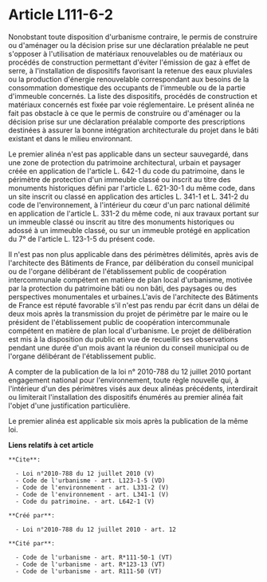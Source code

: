# Article L111-6-2

Nonobstant toute disposition d'urbanisme contraire, le permis de construire ou d'aménager ou la décision prise sur une
déclaration préalable ne peut s'opposer à l'utilisation de matériaux renouvelables ou de matériaux ou procédés de
construction permettant d'éviter l'émission de gaz à effet de serre, à l'installation de dispositifs favorisant la retenue
des eaux pluviales ou la production d'énergie renouvelable correspondant aux besoins de la consommation domestique des
occupants de l'immeuble ou de la partie d'immeuble concernés. La liste des dispositifs, procédés de construction et matériaux
concernés est fixée par voie réglementaire. Le présent alinéa ne fait pas obstacle à ce que le permis de construire ou
d'aménager ou la décision prise sur une déclaration préalable comporte des prescriptions destinées à assurer la bonne
intégration architecturale du projet dans le bâti existant et dans le milieu environnant. 

Le premier alinéa n'est pas applicable dans un secteur sauvegardé, dans une zone de protection du patrimoine architectural,
urbain et paysager créée en application de l'article L. 642-1 du code du patrimoine, dans le périmètre de protection d'un
immeuble classé ou inscrit au titre des monuments historiques défini par l'article L. 621-30-1 du même code, dans un site
inscrit ou classé en application des articles L. 341-1 et L. 341-2 du code de l'environnement, à l'intérieur du cœur d'un
parc national délimité en application de l'article L. 331-2 du même code, ni aux travaux portant sur un immeuble classé ou
inscrit au titre des monuments historiques ou adossé à un immeuble classé, ou sur un immeuble protégé en application du 7° de
l'article L. 123-1-5 du présent code. 

Il n'est pas non plus applicable dans des périmètres délimités, après avis de l'architecte des Bâtiments de France, par
délibération du conseil municipal ou de l'organe délibérant de l'établissement public de coopération intercommunale compétent
en matière de plan local d'urbanisme, motivée par la protection du patrimoine bâti ou non bâti, des paysages ou des
perspectives monumentales et urbaines.L'avis de l'architecte des Bâtiments de France est réputé favorable s'il n'est pas
rendu par écrit dans un délai de deux mois après la transmission du projet de périmètre par le maire ou le président de
l'établissement public de coopération intercommunale compétent en matière de plan local d'urbanisme. Le projet de
délibération est mis à la disposition du public en vue de recueillir ses observations pendant une durée d'un mois avant la
réunion du conseil municipal ou de l'organe délibérant de l'établissement public.

A compter de la publication de la loi n° 2010-788 du 12 juillet 2010 portant engagement national pour l'environnement, toute
règle nouvelle qui, à l'intérieur d'un des périmètres visés aux deux alinéas précédents, interdirait ou limiterait
l'installation des dispositifs énumérés au premier alinéa fait l'objet d'une justification particulière. 

Le premier alinéa est applicable six mois après la publication de la même loi.

**Liens relatifs à cet article**

	**Cite**:

	  - Loi n°2010-788 du 12 juillet 2010 (V)
	  - Code de l'urbanisme - art. L123-1-5 (VD)
	  - Code de l'environnement - art. L331-2 (V)
	  - Code de l'environnement - art. L341-1 (V)
	  - Code du patrimoine. - art. L642-1 (V)

	**Créé par**:

	  - Loi n°2010-788 du 12 juillet 2010 - art. 12

	**Cité par**:

	  - Code de l'urbanisme - art. R*111-50-1 (VT)
	  - Code de l'urbanisme - art. R*123-13 (VT)
	  - Code de l'urbanisme - art. R111-50 (VT)
